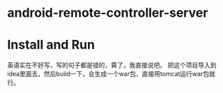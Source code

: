 # android-remote-controller-server

# Install and Run
英语实在不好写，写的句子都是错的，算了，我直接说吧。
把这个项目导入到idea里面去，然后build一下，会生成一个war包，直接用tomcat运行war包就行。
